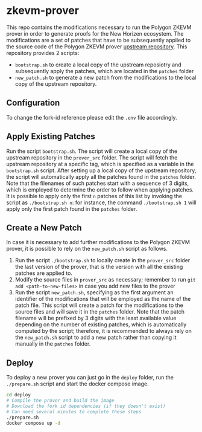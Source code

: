 # zkevm-prover

This repo contains the modifications necessary to run the Polygon ZKEVM prover in order to generate proofs for the New Horizen ecosystem.
The modifications are a set of patches that have to be subsequently applied to the source code of the Polygon ZKEVM prover [upstream repository](https://github.com/0xPolygonHermez/zkevm-prover).
This repository provides 2 scripts:

- `bootstrap.sh` to create a local copy of the upstream reposiotry and subsequently apply the patches, which are located in the `patches` folder
- `new_patch.sh` to generate a new patch from the modifications to the local copy of the upstream repository.

## Configuration

To change the fork-id reference please edit the `.env` file accordingly.

## Apply Existing Patches

Run the script `bootstrap.sh`. The script will create a local copy of the upstream repository in the `prover_src` folder. The script will fetch the upstream repository at a specific tag, which is specified as a variable in the `bootstrap.sh` script. After setting up a local copy of the upstream repository, the script will automatically apply all the patches found in the `patches` folder. Note that the filenames of such patches start with a sequence of 3 digits, which is employed to determine the order to follow when applying patches. It is possible to apply only the first `n` patches of this list by invoking the script as `./bootstrap.sh n`: for instance, the command `./bootstrap.sh 1` will apply only the first patch found in the `patches` folder.

## Create a New Patch

In case it is necessary to add further modifications to the Polygon ZKEVM prover, it is possible to rely on the `new_patch.sh` script as follows.

1. Run the script `./bootstrap.sh` to locally create in the `prover_src` folder the last version of the prover, that is the version with all the existing patches are applied to.
2. Modify the source files in `prover_src` as necessary; remember to run `git add <path-to-new-files>` in case you add new files to the prover
3. Run the script `new_patch.sh`, specifying as the first argument an identifier of the modifications that will be employed as the name of the patch file. This script will create a patch for the modifications to the source files and will save it in the `patches` folder. Note that the patch filename will be prefixed by 3 digits with the least available value depending on the number of existing patches, which is automatically computed by the script; therefore, it is recommended to always rely on the `new_patch.sh` script to add a new patch rather than copying it manually in the `patches` folder.

## Deploy

To deploy a new prover you can just go in the `deploy` folder, run the `./prepare.sh` script and start the docker compose image.

```bash
cd deploy
# Compile the prover and build the image
# Download the fork id dependencies (if they doesn't exist)
# Can need several minutes to complete these steps
./prepare.sh
docker compose up -d
```